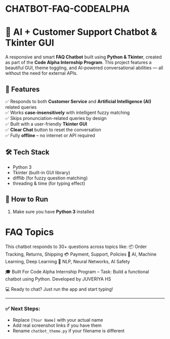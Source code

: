 # CHATBOT-FAQ-CODEALPHA
# 🤖 AI + Customer Support Chatbot & Tkinter GUI

A responsive and smart **FAQ Chatbot** built using **Python & Tkinter**,
created as part of the **Code Alpha Internship Program**. 
This project features a beautiful GUI, theme toggling, and AI-powered conversational abilities —
all without the need for external APIs.

## 📌 Features

✅ Responds to both **Customer Service** and **Artificial Intelligence (AI)** related queries  
✅ Works **case-insensitively** with intelligent fuzzy matching  
✅ Skips pronunciation-related queries by design  
✅ Built with a user-friendly **Tkinter GUI**  
✅ **Clear Chat** button to reset the conversation  
✅ Fully **offline** – no internet or API required

## 🛠️ Tech Stack

- Python 3
- Tkinter (built-in GUI library)
- difflib (for fuzzy question matching)
- threading & time (for typing effect)



## 🚀 How to Run
1. Make sure you have **Python 3** installed
   
# FAQ Topics 
This chatbot responds to 30+ questions across topics like:
📦 Order Tracking, Returns, Shipping
💳 Payment, Support, Policies
🤖 AI, Machine Learning, Deep Learning
🧠 NLP, Neural Networks, AI Safety

🎓 Built For
Code Alpha Internship Program – Task: Build a functional chatbot using Python.
Developed by JUVERIYA HS 

💻 Ready to chat?
Just run the app and start typing!

---

### ✅ Next Steps:
- Replace `[Your Name]` with your actual name
- Add real screenshot links if you have them
- Rename `chatbot_theme.py` if your filename is different






